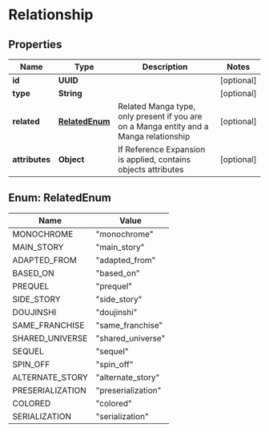 

# Relationship

## Properties

Name | Type | Description | Notes
------------ | ------------- | ------------- | -------------
**id** | **UUID** |  |  [optional]
**type** | **String** |  |  [optional]
**related** | [**RelatedEnum**](#RelatedEnum) | Related Manga type, only present if you are on a Manga entity and a Manga relationship |  [optional]
**attributes** | **Object** | If Reference Expansion is applied, contains objects attributes |  [optional]



## Enum: RelatedEnum

Name | Value
---- | -----
MONOCHROME | &quot;monochrome&quot;
MAIN_STORY | &quot;main_story&quot;
ADAPTED_FROM | &quot;adapted_from&quot;
BASED_ON | &quot;based_on&quot;
PREQUEL | &quot;prequel&quot;
SIDE_STORY | &quot;side_story&quot;
DOUJINSHI | &quot;doujinshi&quot;
SAME_FRANCHISE | &quot;same_franchise&quot;
SHARED_UNIVERSE | &quot;shared_universe&quot;
SEQUEL | &quot;sequel&quot;
SPIN_OFF | &quot;spin_off&quot;
ALTERNATE_STORY | &quot;alternate_story&quot;
PRESERIALIZATION | &quot;preserialization&quot;
COLORED | &quot;colored&quot;
SERIALIZATION | &quot;serialization&quot;



